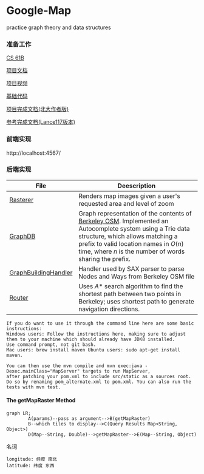 # Google-Map
practice graph theory and data structures



### 准备工作

[CS 61B](https://sp18.datastructur.es/)

[项目文档](https://sp18.datastructur.es/materials/proj/proj3/proj3)

[项目视频](https://www.youtube.com/watch?v=KZIDT5zHAVE&list=PL8FaHk7qbOD6xsQBRCY5Su-vbkf0X4gq8)

[基础代码](https://github.com/orgs/Berkeley-CS61B/repositories)

[项目完成文档(北大作者版)](https://github.com/PKUFlyingPig/CS61B/tree/master/proj3)

[参考完成文档(Lance117版本)](https://github.com/Lance117/Bear-Maps)



### 前端实现

http://localhost:4567/





### 后端实现



| File                                                         | Deescription                                                 |
| ------------------------------------------------------------ | ------------------------------------------------------------ |
| [Rasterer](https://github.com/LanceSanity/Berkeley-CS61B-Audit/blob/master/proj3/src/main/java/Rasterer.java) | Renders map images given a user's requested area and level of zoom |
| [GraphDB](https://github.com/LanceSanity/Berkeley-CS61B-Audit/blob/master/proj3/src/main/java/GraphDB.java) | Graph representation of the contents of [Berkeley OSM](https://github.com/Berkeley-CS61B/library-sp18/tree/proj3/data). Implemented an Autocomplete system using a Trie data structure, which allows matching a prefix to valid location names in $O(n)$ time, where $n$ is the number of words sharing the prefix. |
| [GraphBuildingHandler](https://github.com/LanceSanity/Berkeley-CS61B-Audit/blob/master/proj3/src/main/java/GraphBuildingHandler.java) | Handler used by SAX parser to parse Nodes and Ways from Berkeley OSM file |
| [Router](https://github.com/LanceSanity/Berkeley-CS61B-Audit/blob/master/proj3/src/main/java/Router.java) | Uses $A*$ search algorithm to find the shortest path between two points in Berkeley; uses shortest path to generate navigation directions. |



```
If you do want to use it through the command line here are some basic instructions: 
Windows users: Follow the instructions here, making sure to adjust them to your machine which should already have JDK8 installed. 
Use command prompt, not git bash. 
Mac users: brew install maven Ubuntu users: sudo apt-get install maven.

You can then use the mvn compile and mvn exec:java -Dexec.mainClass="MapServer" targets to run MapServer, 
after patching your pom.xml to include src/static as a sources root. 
Do so by renaming pom_alternate.xml to pom.xml. You can also run the tests with mvn test. 
```



#### The getMapRaster Method



```mermaid
graph LR;
		A(params)--pass as argument-->B(getMapRaster)
		B--which tiles to display-->C(Query Results Map<String, Object>)
		D(Map--String, Double)-->getMapRaster-->E(Map--String, Object)
```

名词

```
longitude: 经度 南北
latitude: 纬度 东西

```



























